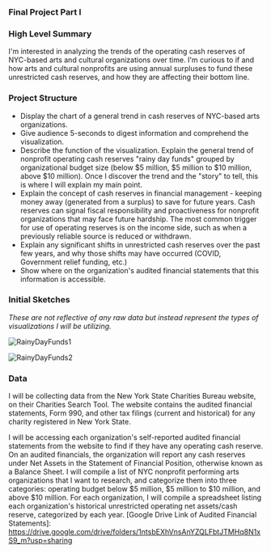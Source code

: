 ### Final Project Part I

### High Level Summary
I'm interested in analyzing the trends of the operating cash reserves of NYC-based arts and cultural organizations over time. I'm curious to if and how arts and cultural nonprofits are using annual surpluses to fund these unrestricted cash reserves, and how they are affecting their bottom line. 
### Project Structure
- Display the chart of a general trend in cash reserves of NYC-based arts organizations.
- Give audience 5-seconds to digest information and comprehend the visualization.
- Describe the function of the visualization. Explain the general trend of nonprofit operating cash reserves "rainy day funds" grouped by organizational budget size (below $5 million, $5 million to $10 million, above $10 million). Once I discover the trend and the "story" to tell, this is where I will explain my main point.
- Explain the concept of cash reserves in financial management - keeping money away (generated from a surplus) to save for future years. Cash reserves can signal fiscal responsibility and proactiveness for nonprofit organizations that may face future hardship. The most common trigger for use of operating reserves is on the income side, such as when a previously reliable source is reduced or withdrawn.
- Explain any significant shifts in unrestricted cash reserves over the past few years, and why those shifts may have occurred (COVID, Government relief funding, etc.)
- Show where on the organization's audited financial statements that this information is accessible.

### Initial Sketches
*These are not reflective of any raw data but instead represent the types of visualizations I will be utilizing.*

![RainyDayFunds1](https://user-images.githubusercontent.com/112351182/192176697-6a47f158-8388-465a-b6a0-5e1686548a2d.jpg)

![RainyDayFunds2](https://user-images.githubusercontent.com/112351182/192176733-78ce8845-4dfa-4a8f-9afb-b3d89e928e7f.jpg)

### Data
I will be collecting data from the New York State Charities Bureau website, on their Charities Search Tool. The website contains the audited financial statements, Form 990, and other tax filings (current and historical) for any charity registered in New York State. 

I will be accessing each organization's self-reported audited financial statements from the website to find if they have any operating cash reserve. On an audited financials, the organization will report any cash reserves under Net Assets in the Statement of Financial Position, otherwise known as a Balance Sheet. I will compile a list of NYC nonprofit performing arts organizations that I want to research, and categorize them into three categories: operating budget below $5 million, $5 million to $10 million, and above $10 million. For each organization, I will compile a spreadsheet listing each organization's historical unrestricted operating net assets/cash reserve, categorized by each year. 
[Google Drive Link of Audited Financial Statements]: <https://drive.google.com/drive/folders/1ntsbEXhVnsAnYZQLFbtJTMHq8N1xS9_m?usp=sharing>
